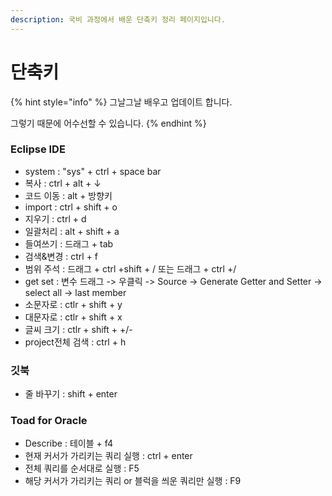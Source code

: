 ```yaml
---
description: 국비 과정에서 배운 단축키 정리 페이지입니다.
---
```


# 단축키

{% hint style="info" %}
그날그날 배우고 업데이트 합니다.

그렇기 때문에 어수선할 수 있습니다.
{% endhint %}

### Eclipse IDE

* system       : "sys" + ctrl + space bar
* 복사            : ctrl + alt + ↓
* 코드 이동   : alt + 방향키
* import        : ctrl + shift + o
* 지우기        : ctrl + d
* 일괄처리    : alt + shift + a
* 들여쓰기    : 드래그 + tab
* 검색&변경 : ctrl + f
* 범위 주석   : 드래그 + ctrl +shift + / 또는 드래그 + ctrl +/
* get set        : 변수 드래그 -&gt; 우클릭 -&gt; Source -&gt; Generate Getter and Setter -&gt; select all -&gt; last member 
* 소문자로    : ctlr + shift + y
* 대문자로    : ctlr + shift + x
* 글씨 크기   : ctlr + shift + +/-
* project전체 검색 : ctrl + h

### 깃북

* 줄 바꾸기 : shift + enter

### Toad for Oracle

* Describe : 테이블 + f4
* 현재 커서가 가리키는 쿼리 실행 : ctrl + enter
* 전체 쿼리를 순서대로 실행 : F5
* 해당 커서가 가리키는 쿼리 or 블럭을 씌운 쿼리만 실행 : F9

